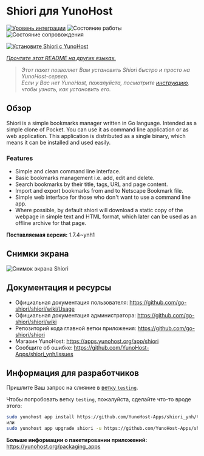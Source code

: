 <!--
Важно: этот README был автоматически сгенерирован <https://github.com/YunoHost/apps/tree/master/tools/readme_generator>
Он НЕ ДОЛЖЕН редактироваться вручную.
-->

# Shiori для YunoHost

[![Уровень интеграции](https://apps.yunohost.org/badge/integration/shiori)](https://ci-apps.yunohost.org/ci/apps/shiori/)
![Состояние работы](https://apps.yunohost.org/badge/state/shiori)
![Состояние сопровождения](https://apps.yunohost.org/badge/maintained/shiori)

[![Установите Shiori с YunoHost](https://install-app.yunohost.org/install-with-yunohost.svg)](https://install-app.yunohost.org/?app=shiori)

*[Прочтите этот README на других языках.](./ALL_README.md)*

> *Этот пакет позволяет Вам установить Shiori быстро и просто на YunoHost-сервер.*  
> *Если у Вас нет YunoHost, пожалуйста, посмотрите [инструкцию](https://yunohost.org/install), чтобы узнать, как установить его.*

## Обзор

Shiori is a simple bookmarks manager written in Go language. Intended as a simple clone of Pocket. You can use it as command line application or as web application. This application is distributed as a single binary, which means it can be installed and used easily.

### Features

- Simple and clean command line interface.
- Basic bookmarks management i.e. add, edit and delete.
- Search bookmarks by their title, tags, URL and page content.
- Import and export bookmarks from and to Netscape Bookmark file.
- Simple web interface for those who don't want to use a command line app.
- Where possible, by default shiori will download a static copy of the webpage in simple text and HTML format, which later can be used as an offline archive for that page.


**Поставляемая версия:** 1.7.4~ynh1

## Снимки экрана

![Снимок экрана Shiori](./doc/screenshots/screenshot.png)

## Документация и ресурсы

- Официальная документация пользователя: <https://github.com/go-shiori/shiori/wiki/Usage>
- Официальная документация администратора: <https://github.com/go-shiori/shiori/wiki>
- Репозиторий кода главной ветки приложения: <https://github.com/go-shiori/shiori>
- Магазин YunoHost: <https://apps.yunohost.org/app/shiori>
- Сообщите об ошибке: <https://github.com/YunoHost-Apps/shiori_ynh/issues>

## Информация для разработчиков

Пришлите Ваш запрос на слияние в [ветку `testing`](https://github.com/YunoHost-Apps/shiori_ynh/tree/testing).

Чтобы попробовать ветку `testing`, пожалуйста, сделайте что-то вроде этого:

```bash
sudo yunohost app install https://github.com/YunoHost-Apps/shiori_ynh/tree/testing --debug
или
sudo yunohost app upgrade shiori -u https://github.com/YunoHost-Apps/shiori_ynh/tree/testing --debug
```

**Больше информации о пакетировании приложений:** <https://yunohost.org/packaging_apps>
